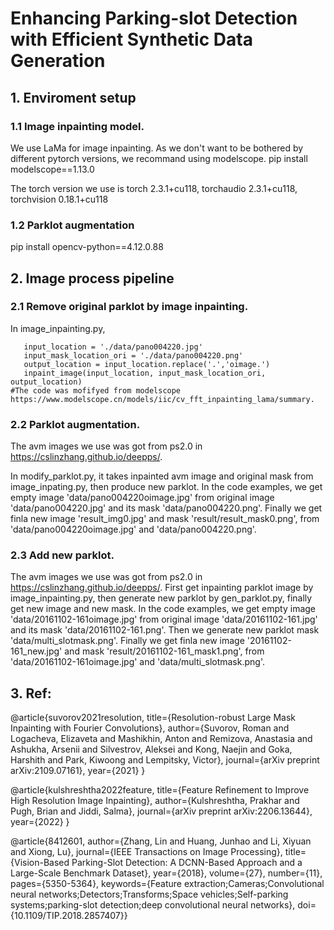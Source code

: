 # Enhancing Parking-slot Detection with Efficient Synthetic Data Generation




## 1. Enviroment setup

### 1.1 Image inpainting model.
 We use LaMa for image inpainting. As we don't want to be bothered by different pytorch versions, we recommand using modelscope.
 pip install modelscope==1.13.0

 The torch version we use is torch 2.3.1+cu118, torchaudio 2.3.1+cu118, torchvision 0.18.1+cu118

### 1.2 Parklot augmentation
 pip install opencv-python==4.12.0.88
   

## 2. Image process pipeline

### 2.1 Remove original parklot by image inpainting.
 In image_inpainting.py, 
 ```
    input_location = './data/pano004220.jpg'
    input_mask_location_ori = './data/pano004220.png'
    output_location = input_location.replace('.','oimage.')
    inpaint_image(input_location, input_mask_location_ori, output_location)
 #The code was mofifyed from modelscope https://www.modelscope.cn/models/iic/cv_fft_inpainting_lama/summary.
```
### 2.2 Parklot augmentation.
The avm images we use was got from ps2.0 in https://cslinzhang.github.io/deepps/.

In modify_parklot.py, it takes inpainted avm image and original mask from image_inpating.py, then produce new parklot.
In the code examples, we get empty image 'data/pano004220oimage.jpg' from original image 'data/pano004220.jpg' and its mask 'data/pano004220.png'.
Finally we get finla new image 'result_img0.jpg' and mask 'result/result_mask0.png', from  'data/pano004220oimage.jpg' and  'data/pano004220.png'.

### 2.3 Add new parklot.
The avm images we use was got from ps2.0 in https://cslinzhang.github.io/deepps/.
First get inpainting parklot image by image_inpainting.py, then generate new parklot by gen_parklot.py, finally get new image and new mask.
In the code examples, we get empty image 'data/20161102-161oimage.jpg' from original image 'data/20161102-161.jpg' and its mask 'data/20161102-161.png'.
Then we generate new parklot mask 'data/multi_slotmask.png'.
Finally we get finla new image '20161102-161_new.jpg' and mask 'result/20161102-161_mask1.png', from  'data/20161102-161oimage.jpg' and  'data/multi_slotmask.png'.

## 3. Ref:

@article{suvorov2021resolution,
  title={Resolution-robust Large Mask Inpainting with Fourier Convolutions},
  author={Suvorov, Roman and Logacheva, Elizaveta and Mashikhin, Anton and Remizova, Anastasia and Ashukha, Arsenii and Silvestrov, Aleksei and Kong, Naejin and Goka, Harshith and Park, Kiwoong and Lempitsky, Victor},
  journal={arXiv preprint arXiv:2109.07161},
  year={2021}
}

@article{kulshreshtha2022feature,
  title={Feature Refinement to Improve High Resolution Image Inpainting},
  author={Kulshreshtha, Prakhar and Pugh, Brian and Jiddi, Salma},
  journal={arXiv preprint arXiv:2206.13644},
  year={2022}
}

@article{8412601,
  author={Zhang, Lin and Huang, Junhao and Li, Xiyuan and Xiong, Lu},
  journal={IEEE Transactions on Image Processing}, 
  title={Vision-Based Parking-Slot Detection: A DCNN-Based Approach and a Large-Scale Benchmark Dataset}, 
  year={2018},
  volume={27},
  number={11},
  pages={5350-5364},
  keywords={Feature extraction;Cameras;Convolutional neural networks;Detectors;Transforms;Space vehicles;Self-parking systems;parking-slot detection;deep convolutional neural networks},
  doi={10.1109/TIP.2018.2857407}}

